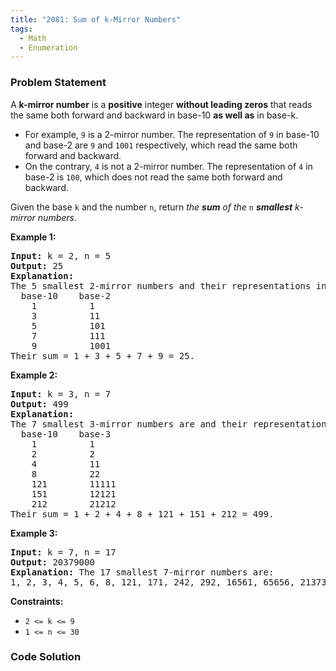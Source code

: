 ```yaml
---
title: "2081: Sum of k-Mirror Numbers"
tags:
  - Math
  - Enumeration
---
```

### Problem Statement

<p>A <strong>k-mirror number</strong> is a <strong>positive</strong> integer <strong>without leading zeros</strong> that reads the same both forward and backward in base-10 <strong>as well as</strong> in base-k.</p>

<ul>
	<li>For example, <code>9</code> is a 2-mirror number. The representation of <code>9</code> in base-10 and base-2 are <code>9</code> and <code>1001</code> respectively, which read the same both forward and backward.</li>
	<li>On the contrary, <code>4</code> is not a 2-mirror number. The representation of <code>4</code> in base-2 is <code>100</code>, which does not read the same both forward and backward.</li>
</ul>

<p>Given the base <code>k</code> and the number <code>n</code>, return <em>the <strong>sum</strong> of the</em> <code>n</code> <em><strong>smallest</strong> k-mirror numbers</em>.</p>


<p><strong class="example">Example 1:</strong></p>

<pre>
<strong>Input:</strong> k = 2, n = 5
<strong>Output:</strong> 25
<strong>Explanation:
</strong>The 5 smallest 2-mirror numbers and their representations in base-2 are listed as follows:
  base-10    base-2
    1          1
    3          11
    5          101
    7          111
    9          1001
Their sum = 1 + 3 + 5 + 7 + 9 = 25. 
</pre>

<p><strong class="example">Example 2:</strong></p>

<pre>
<strong>Input:</strong> k = 3, n = 7
<strong>Output:</strong> 499
<strong>Explanation:
</strong>The 7 smallest 3-mirror numbers are and their representations in base-3 are listed as follows:
  base-10    base-3
    1          1
    2          2
    4          11
    8          22
    121        11111
    151        12121
    212        21212
Their sum = 1 + 2 + 4 + 8 + 121 + 151 + 212 = 499.
</pre>

<p><strong class="example">Example 3:</strong></p>

<pre>
<strong>Input:</strong> k = 7, n = 17
<strong>Output:</strong> 20379000
<strong>Explanation:</strong> The 17 smallest 7-mirror numbers are:
1, 2, 3, 4, 5, 6, 8, 121, 171, 242, 292, 16561, 65656, 2137312, 4602064, 6597956, 6958596
</pre>


<p><strong>Constraints:</strong></p>

<ul>
	<li><code>2 &lt;= k &lt;= 9</code></li>
	<li><code>1 &lt;= n &lt;= 30</code></li>
</ul>


### Code Solution

```python

```
